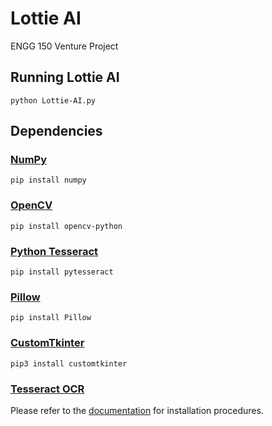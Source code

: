 # Lottie AI
ENGG 150 Venture Project

## Running Lottie AI
```
python Lottie-AI.py
```

## Dependencies
### [NumPy](https://numpy.org/doc/stable/)
```
pip install numpy
```

### [OpenCV](https://github.com/opencv/opencv-python)
```
pip install opencv-python
```

### [Python Tesseract](https://github.com/madmaze/pytesseract)
```
pip install pytesseract
```

### [Pillow](https://pillow.readthedocs.io/en/stable/)
```
pip install Pillow
```

### [CustomTkinter](https://github.com/TomSchimansky/CustomTkinter)
```
pip3 install customtkinter
```

### [Tesseract OCR](https://github.com/tesseract-ocr/tessdoc)
Please refer to the [documentation](https://tesseract-ocr.github.io/tessdoc/Installation.html) for installation procedures.
